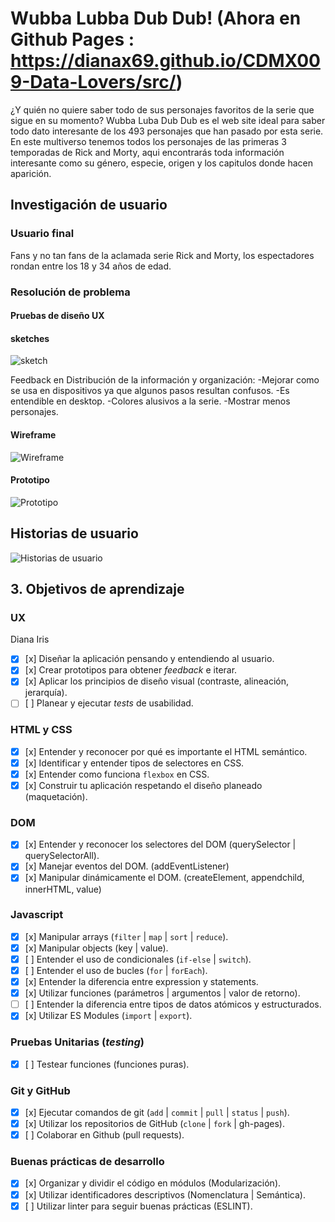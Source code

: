 # Wubba Lubba Dub Dub! (Ahora en Github Pages : https://dianax69.github.io/CDMX009-Data-Lovers/src/)

¿Y quién no quiere saber todo de sus personajes favoritos de la serie que sigue en su momento?
Wubba Luba Dub Dub es el web site ideal para saber todo dato interesante de los 493 personajes que han pasado por esta serie.
En este multiverso tenemos todos los personajes de las primeras 3 temporadas de Rick and Morty, aqui encontrarás toda información interesante como su género, especie, origen y los capitulos donde hacen aparición.

## Investigación de usuario

### Usuario final

Fans y no tan fans de la aclamada serie Rick and Morty, los espectadores rondan entre los 18 y 34 años de edad.

### Resolución de problema

#### Pruebas de diseño UX

#### sketches
![sketch](https://github.com/Dianax69/CDMX009-Data-Lovers/blob/develop/src/asset/Maquetado-02.jpg?raw=true)

Feedback en Distribución de la información y organización:
-Mejorar como se usa en dispositivos ya que algunos pasos resultan confusos.
-Es entendible en desktop.
-Colores alusivos a la serie.
-Mostrar menos personajes.

#### Wireframe
![Wireframe](https://github.com/Dianax69/CDMX009-Data-Lovers/blob/develop/src/asset/Maquetado-04.jpg?raw=true)


#### Prototipo
![Prototipo](https://github.com/Dianax69/CDMX009-Data-Lovers/blob/develop/src/asset/Maquetado-03.jpg?raw=true)


## Historias de usuario
![Historias de usuario](https://github.com/Dianax69/CDMX009-Data-Lovers/blob/develop/src/asset/Maquetado-05.jpg?raw=true)


## 3. Objetivos de aprendizaje
### UX
  Diana  Iris 
- [x] [x] Diseñar la aplicación pensando y entendiendo al usuario.
- [x] [x] Crear prototipos para obtener _feedback_ e iterar.
- [x] [x] Aplicar los principios de diseño visual (contraste, alineación, jerarquía).
- [ ] [ ] Planear y ejecutar _tests_ de usabilidad.

### HTML y CSS

- [x] [x] Entender y reconocer por qué es importante el HTML semántico.
- [x] [x] Identificar y entender tipos de selectores en CSS.
- [x] [x] Entender como funciona `flexbox` en CSS.
- [x] [x] Construir tu aplicación respetando el diseño planeado (maquetación).

### DOM

- [x] [x] Entender y reconocer los selectores del DOM (querySelector | querySelectorAll).
- [x] [x] Manejar eventos del DOM. (addEventListener)
- [x] [x] Manipular dinámicamente el DOM. (createElement, appendchild, innerHTML, value)

### Javascript

- [x] [x] Manipular arrays (`filter` | `map` | `sort` | `reduce`).
- [x] [x] Manipular objects (key | value).
- [x] [ ] Entender el uso de condicionales (`if-else` | `switch`).
- [x] [ ] Entender el uso de bucles (`for` | `forEach`).
- [x] [x] Entender la diferencia entre expression y statements.
- [x] [x] Utilizar funciones (parámetros | argumentos | valor de retorno).
- [ ] [ ] Entender la diferencia entre tipos de datos atómicos y estructurados.
- [x] [x] Utilizar ES Modules (`import` | `export`).

### Pruebas Unitarias (_testing_)
- [x] [ ] Testear funciones (funciones puras).

### Git y GitHub
- [x] [x] Ejecutar comandos de git (`add` | `commit` | `pull` | `status` | `push`).
- [x] [x] Utilizar los repositorios de GitHub (`clone` | `fork` | gh-pages).
- [x] [ ] Colaborar en Github (pull requests).

### Buenas prácticas de desarrollo
- [x] [x] Organizar y dividir el código en módulos (Modularización).
- [x] [x] Utilizar identificadores descriptivos (Nomenclatura | Semántica).
- [x] [ ] Utilizar linter para seguir buenas prácticas (ESLINT).
